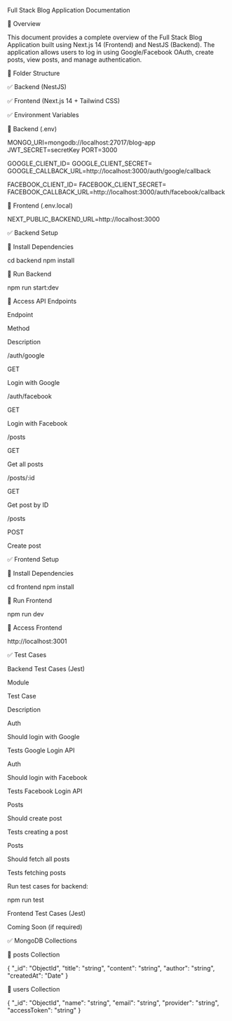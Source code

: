 Full Stack Blog Application Documentation

🚀 Overview

This document provides a complete overview of the Full Stack Blog Application built using Next.js 14 (Frontend) and NestJS (Backend). The application allows users to log in using Google/Facebook OAuth, create posts, view posts, and manage authentication.

📂 Folder Structure

✅ Backend (NestJS)


✅ Frontend (Next.js 14 + Tailwind CSS)



✅ Environment Variables

📄 Backend (.env)

MONGO_URI=mongodb://localhost:27017/blog-app
JWT_SECRET=secretKey
PORT=3000

GOOGLE_CLIENT_ID=<your-google-client-id>
GOOGLE_CLIENT_SECRET=<your-google-client-secret>
GOOGLE_CALLBACK_URL=http://localhost:3000/auth/google/callback

FACEBOOK_CLIENT_ID=<your-facebook-client-id>
FACEBOOK_CLIENT_SECRET=<your-facebook-client-secret>
FACEBOOK_CALLBACK_URL=http://localhost:3000/auth/facebook/callback

📄 Frontend (.env.local)

NEXT_PUBLIC_BACKEND_URL=http://localhost:3000

✅ Backend Setup

📜 Install Dependencies

cd backend
npm install

📜 Run Backend

npm run start:dev

📜 Access API Endpoints

Endpoint

Method

Description

/auth/google

GET

Login with Google

/auth/facebook

GET

Login with Facebook

/posts

GET

Get all posts

/posts/:id

GET

Get post by ID

/posts

POST

Create post

✅ Frontend Setup

📜 Install Dependencies

cd frontend
npm install

📜 Run Frontend

npm run dev

📜 Access Frontend

http://localhost:3001

✅ Test Cases

Backend Test Cases (Jest)

Module

Test Case

Description

Auth

Should login with Google

Tests Google Login API

Auth

Should login with Facebook

Tests Facebook Login API

Posts

Should create post

Tests creating a post

Posts

Should fetch all posts

Tests fetching posts

Run test cases for backend:

npm run test

Frontend Test Cases (Jest)

Coming Soon (if required)

✅ MongoDB Collections

📁 posts Collection

{
  "_id": "ObjectId",
  "title": "string",
  "content": "string",
  "author": "string",
  "createdAt": "Date"
}

📁 users Collection

{
  "_id": "ObjectId",
  "name": "string",
  "email": "string",
  "provider": "string",
  "accessToken": "string"
}




